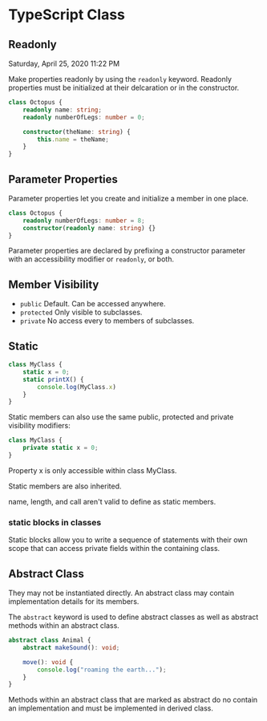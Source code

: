 # TypeScript Class

## Readonly

Saturday, April 25, 2020
11:22 PM

Make properties readonly by using the `readonly` keyword. Readonly properties must be initialized at their delcaration or in the constructor.

```ts
class Octopus {
    readonly name: string;
    readonly numberOfLegs: number = 0;

    constructor(theName: string) {
        this.name = theName;
    }
}
```

## Parameter Properties

Parameter properties let you create and initialize a member in one place.

```ts
class Octopus {
    readonly numberOfLegs: number = 8;
    constructor(readonly name: string) {}
}
```

Parameter properties are declared by prefixing a constructor parameter with an accessibility modifier or `readonly`, or both.

## Member Visibility

* `public` Default. Can be accessed anywhere.
* `protected` Only visible to subclasses.
* `private` No access every to members of subclasses.

## Static

```ts
class MyClass {
    static x = 0;
    static printX() {
        console.log(MyClass.x)
    }
}
```

Static members can also use the same public, protected and private visibility modifiers:

```ts
class MyClass {
    private static x = 0;
}
```

Property x is only accessible within class MyClass.

Static members are also inherited.

name, length, and call aren't valid to define as static members.

### static blocks in classes

Static blocks allow you to write a sequence of statements with their own scope that can access private fields within the containing class.

## Abstract Class

They may not be instantiated directly. An abstract class may contain implementation details for its members.

The `abstract` keyword is used to define abstract classes as well as abstract methods within an abstract class.

```ts
abstract class Animal {
    abstract makeSound(): void;

    move(): void {
        console.log("roaming the earth...");
    }
}
```

Methods within an abstract class that are marked as abstract do no contain an implementation and must be implemented in derived class.

